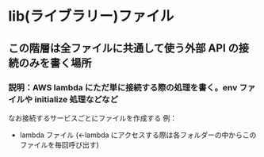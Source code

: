 # lib(ライブラリー)ファイル

## この階層は全ファイルに共通して使う外部 API の接続のみを書く場所

### 説明：AWS lambda にただ単に接続する際の処理を書く。env ファイルや initialize 処理などなど

なお接続するサービスごとにファイルを作成する 例：

- lambda ファイル (←lambda にアクセスする際は各フォルダーの中からこのファイルを毎回呼び出す)
